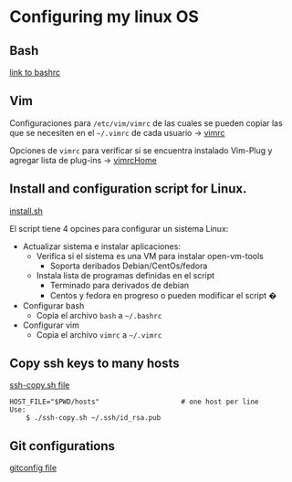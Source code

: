 # Configuring my linux OS
## Bash
[link to bashrc](bashrc)

## Vim
Configuraciones para `/etc/vim/vimrc` de las cuales se pueden copiar las que se necesiten en el `~/.vimrc` de cada usuario -> [vimrc](vimrc)

Opciones de `vimrc` para verificar si se encuentra instalado Vim-Plug y agregar lista de plug-ins -> [vimrcHome](vimrcHome)

## Install and configuration script for Linux. 
[install.sh](install.sh)

El script tiene 4 opcines para configurar un sistema Linux:
 - Actualizar sistema e instalar aplicaciones: 
    * Verifica si el sistema es una VM para instalar open-vm-tools
        * Soporta deribados Debian/CentOs/fedora
    * Instala lista de programas definidas en el script 
        * Terminado para derivados de debian
        * Centos y fedora en progreso o pueden modificar el script �
 - Configurar bash
    * Copia el archivo `bash` a `~/.bashrc`
 - Configurar vim
    * Copia el archivo `vimrc` a `~/.vimrc`

## Copy ssh keys to many hosts
[ssh-copy.sh file](ssh-copy.sh)

```
HOST_FILE="$PWD/hosts"                    # one host per line
Use:
    $ ./ssh-copy.sh ~/.ssh/id_rsa.pub
```

## Git configurations
[gitconfig file](gitconfig)
